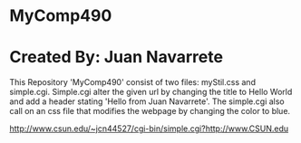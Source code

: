 # MyComp490

# Created By: Juan Navarrete

This Repository 'MyComp490' consist of two files: myStil.css and simple.cgi.
Simple.cgi alter the given url by changing the title to Hello World and add a
header stating 'Hello from Juan Navarrete'. The simple.cgi also call on an css 
file that modifies the webpage by changing the color to blue. 

http://www.csun.edu/~jcn44527/cgi-bin/simple.cgi?http://www.CSUN.edu
